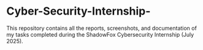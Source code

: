 # Cyber-Security-Internship-
This repository contains all the reports, screenshots, and documentation of my tasks completed during the ShadowFox Cybersecurity Internship (July 2025).
